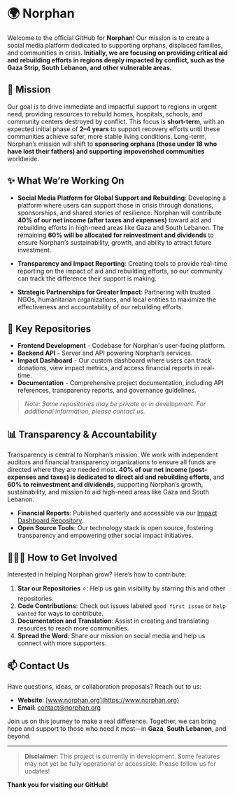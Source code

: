 # 🌍 Norphan

Welcome to the official GitHub for **Norphan**! Our mission is to create a social media platform dedicated to supporting orphans, displaced families, and communities in crisis. **Initially, we are focusing on providing critical aid and rebuilding efforts in regions deeply impacted by conflict, such as the **Gaza Strip**, **South Lebanon**, and other vulnerable areas.** 

## 🎯 Mission

Our goal is to drive immediate and impactful support to regions in urgent need, providing resources to rebuild homes, hospitals, schools, and community centers destroyed by conflict. This focus is **short-term**, with an expected initial phase of **2–4 years** to support recovery efforts until these communities achieve safer, more stable living conditions. Long-term, Norphan’s mission will shift to **sponsoring orphans (those under 18 who have lost their fathers) and supporting impoverished communities** worldwide.

## ✨ What We’re Working On

- **Social Media Platform for Global Support and Rebuilding**: Developing a platform where users can support those in crisis through donations, sponsorships, and shared stories of resilience. Norphan will contribute **40% of our net income (after taxes and expenses)** toward aid and rebuilding efforts in high-need areas like Gaza and South Lebanon. The remaining **60% will be allocated for reinvestment and dividends** to ensure Norphan’s sustainability, growth, and ability to attract future investment.

- **Transparency and Impact Reporting**: Creating tools to provide real-time reporting on the impact of aid and rebuilding efforts, so our community can track the difference their support is making.

- **Strategic Partnerships for Greater Impact**: Partnering with trusted NGOs, humanitarian organizations, and local entities to maximize the effectiveness and accountability of our rebuilding efforts.

## 🚀 Key Repositories

- **Frontend Development** - Codebase for Norphan's user-facing platform.
- **Backend API** - Server and API powering Norphan’s services.
- **Impact Dashboard** - Our custom dashboard where users can track donations, view impact metrics, and access financial reports in real-time.
- **Documentation** - Comprehensive project documentation, including API references, transparency reports, and governance guidelines.

> *Note: Some repositories may be private or in development. For additional information, please contact us.*

## 📊 Transparency & Accountability

Transparency is central to Norphan’s mission. We work with independent auditors and financial transparency organizations to ensure all funds are directed where they are needed most. **40% of our net income (post-expenses and taxes) is dedicated to direct aid and rebuilding efforts,** and **60% to reinvestment and dividends**, supporting Norphan’s growth, sustainability, and mission to aid high-need areas like Gaza and South Lebanon.

- **Financial Reports**: Published quarterly and accessible via our [Impact Dashboard Repository](#).
- **Open Source Tools**: Our technology stack is open source, fostering transparency and empowering other social impact initiatives.

## 🧑‍🤝‍🧑 How to Get Involved

Interested in helping Norphan grow? Here’s how to contribute:

1. **Star our Repositories** ⭐: Help us gain visibility by starring this and other repositories.
2. **Code Contributions**: Check out issues labeled `good first issue` or `help wanted` for ways to contribute.
3. **Documentation and Translation**: Assist in creating and translating resources to reach more communities.
4. **Spread the Word**: Share our mission on social media and help us connect with more supporters.

## 📫 Contact Us

Have questions, ideas, or collaboration proposals? Reach out to us:

- **Website**: [www.norphan.org](https://www.norphan.org)
- **Email**: contact@norphan.org

Join us on this journey to make a real difference. Together, we can bring hope and support to those who need it most—in **Gaza**, **South Lebanon**, and beyond.

---

> **Disclaimer**: This project is currently in development. Some features may not yet be fully operational or accessible. Please follow us for updates!

**Thank you for visiting our GitHub!**
